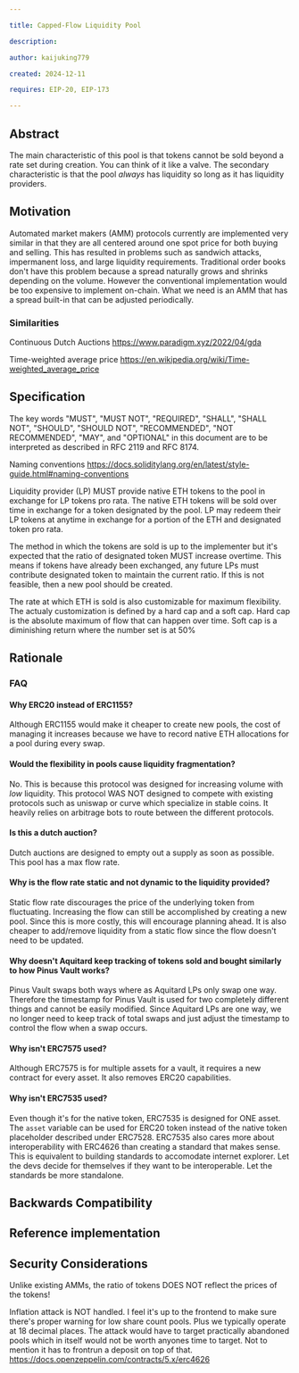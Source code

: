 ```yaml
---

title: Capped-Flow Liquidity Pool

description: 

author: kaijuking779

created: 2024-12-11

requires: EIP-20, EIP-173

---
```


## Abstract
The main characteristic of this pool is that tokens cannot be sold beyond a rate set during creation. You can think of it like a valve.
The secondary characteristic is that the pool *always* has liquidity so long as it has liquidity providers.


## Motivation
Automated market makers (AMM) protocols currently are implemented very similar in that they are all centered around
one spot price for both buying and selling. This has resulted in problems such as sandwich attacks, impermanent loss,
and large liquidity requirements. Traditional order books don't have this problem because a spread naturally grows
and shrinks depending on the volume. However the conventional implementation would be too expensive to implement
on-chain. What we need is an AMM that has a spread built-in that can be adjusted periodically.

### Similarities
Continuous Dutch Auctions
https://www.paradigm.xyz/2022/04/gda

Time-weighted average price
https://en.wikipedia.org/wiki/Time-weighted_average_price

## Specification

The key words "MUST", "MUST NOT", "REQUIRED", "SHALL", "SHALL NOT", "SHOULD", "SHOULD NOT", "RECOMMENDED", "NOT RECOMMENDED", "MAY", and "OPTIONAL" in this document are to be interpreted as described in RFC 2119 and RFC 8174.

Naming conventions https://docs.soliditylang.org/en/latest/style-guide.html#naming-conventions

Liquidity provider (LP) MUST provide native ETH tokens to the pool in exchange for LP tokens pro rata.
The native ETH tokens will be sold over time in exchange for a token designated by the pool.
LP may redeem their LP tokens at anytime in exchange for a portion of the ETH and designated token pro rata.

The method in which the tokens are sold is up to the implementer but it's expected that the ratio of 
designated token MUST increase overtime. This means if tokens have already been exchanged, any future
LPs must contribute designated token to maintain the current ratio.
If this is not feasible, then a new pool should be created.

The rate at which ETH is sold is also customizable for maximum flexibility.
The actualy customization is defined by a hard cap and a soft cap.
Hard cap is the absolute maximum of flow that can happen over time.
Soft cap is a diminishing return where the number set is at 50% 

## Rationale

### FAQ
#### Why ERC20 instead of ERC1155?
Although ERC1155 would make it cheaper to create new pools, the cost of managing it increases because we have to 
record native ETH allocations for a pool during every swap.

#### Would the flexibility in pools cause liquidity fragmentation?
No. This is because this protocol was designed for increasing volume with *low* liquidity. This protocol WAS NOT
designed to compete with existing protocols such as uniswap or curve which specialize in stable coins.
It heavily relies on arbitrage bots to route between the different protocols.

#### Is this a dutch auction?
Dutch auctions are designed to empty out a supply as soon as possible. This pool has a max flow rate.

#### Why is the flow rate static and not dynamic to the liquidity provided?
Static flow rate discourages the price of the underlying token from fluctuating.
Increasing the flow can still be accomplished by creating a new pool. Since this is more costly, this will encourage planning ahead.
It is also cheaper to add/remove liquidity from a static flow since the flow doesn't need to be updated.

#### Why doesn't Aquitard keep tracking of tokens sold and bought similarly to how Pinus Vault works?
Pinus Vault swaps both ways where as Aquitard LPs only swap one way. Therefore the timestamp for Pinus Vault is used
for two completely different things and cannot be easily modified. Since Aquitard LPs are one way, we no longer need to keep track of
total swaps and just adjust the timestamp to control the flow when a swap occurs.

#### Why isn't ERC7575 used?
Although ERC7575 is for multiple assets for a vault, it requires a new contract for every asset.
It also removes ERC20 capabilities.

#### Why isn't ERC7535 used?
Even though it's for the native token, ERC7535 is designed for ONE asset. The `asset` variable can be used for ERC20 token
instead of the native token placeholder described under ERC7528. ERC7535 also cares more about interoperability with
ERC4626 than creating a standard that makes sense. This is equivalent to building standards to accomodate internet explorer.
Let the devs decide for themselves if they want to be interoperable. Let the standards be more standalone.

## Backwards Compatibility

## Reference implementation


## Security Considerations
Unlike existing AMMs, the ratio of tokens DOES NOT reflect the prices of the tokens!

Inflation attack is NOT handled. I feel it's up to the frontend to make sure there's
proper warning for low share count pools. Plus we typically operate at 18 decimal places.
The attack would have to target practically abandoned pools which in itself would not be worth anyones time to target.
Not to mention it has to frontrun a deposit on top of that.
https://docs.openzeppelin.com/contracts/5.x/erc4626